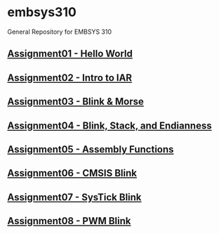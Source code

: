 # embsys310
General Repository for EMBSYS 310

## [Assignment01 - Hello World](assignment01)
## [Assignment02 - Intro to IAR](assignment02)
## [Assignment03 - Blink & Morse](assignment03)
## [Assignment04 - Blink, Stack, and Endianness](assignment04)
## [Assignment05 - Assembly Functions](assignment05)
## [Assignment06 - CMSIS Blink](assignment06)
## [Assignment07 - SysTick Blink](assignment07)
## [Assignment08 - PWM Blink](assignment08)
